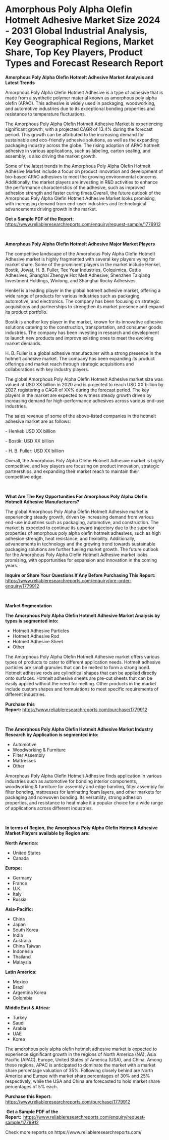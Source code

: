 <p><h1>Amorphous Poly Alpha Olefin Hotmelt Adhesive Market Size 2024 - 2031 Global Industrial Analysis, Key Geographical Regions, Market Share, Top Key Players, Product Types and Forecast Research Report</h1></p><p><strong>Amorphous Poly Alpha Olefin Hotmelt Adhesive Market Analysis and Latest Trends</strong></p>
<p><p>Amorphous Poly Alpha Olefin Hotmelt Adhesive is a type of adhesive that is made from a synthetic polymer material known as amorphous poly alpha olefin (APAO). This adhesive is widely used in packaging, woodworking, and automotive industries due to its exceptional bonding properties and resistance to temperature fluctuations.</p><p>The Amorphous Poly Alpha Olefin Hotmelt Adhesive Market is experiencing significant growth, with a projected CAGR of 13.4% during the forecast period. This growth can be attributed to the increasing demand for sustainable and eco-friendly adhesive solutions, as well as the expanding packaging industry across the globe. The rising adoption of APAO hotmelt adhesive in various applications, such as labeling, carton sealing, and assembly, is also driving the market growth.</p><p>Some of the latest trends in the Amorphous Poly Alpha Olefin Hotmelt Adhesive Market include a focus on product innovation and development of bio-based APAO adhesives to meet the growing environmental concerns. Additionally, the market players are investing in R&D activities to enhance the performance characteristics of the adhesive, such as improved adhesion strength and faster curing times.Overall, the future outlook of the Amorphous Poly Alpha Olefin Hotmelt Adhesive Market looks promising, with increasing demand from end-user industries and technological advancements driving growth in the market.</p></p>
<p><strong>Get a Sample PDF of the Report:&nbsp;</strong> <a href="https://www.reliableresearchreports.com/enquiry/request-sample/1779912">https://www.reliableresearchreports.com/enquiry/request-sample/1779912</a></p>
<p>&nbsp;</p>
<p><strong>Amorphous Poly Alpha Olefin Hotmelt Adhesive Major Market Players</strong></p>
<p><p>The competitive landscape of the Amorphous Poly Alpha Olefin Hotmelt Adhesive market is highly fragmented with several key players vying for market share. Some of the prominent players in the market include Henkel, Bostik, Jowat, H. B. Fuller, Tex Year Industries, Colquimica, Cattie Adhesives, Shanghai Zhengye Hot Melt Adhesive, Shenzhen Taiqiang Investment Holdings, Winlong, and Shanghai Rocky Adhesives.</p><p>Henkel is a leading player in the global hotmelt adhesive market, offering a wide range of products for various industries such as packaging, automotive, and electronics. The company has been focusing on strategic acquisitions and partnerships to strengthen its market presence and expand its product portfolio.</p><p>Bostik is another key player in the market, known for its innovative adhesive solutions catering to the construction, transportation, and consumer goods industries. The company has been investing in research and development to launch new products and improve existing ones to meet the evolving market demands.</p><p>H. B. Fuller is a global adhesive manufacturer with a strong presence in the hotmelt adhesive market. The company has been expanding its product offerings and market reach through strategic acquisitions and collaborations with key industry players.</p><p>The global Amorphous Poly Alpha Olefin Hotmelt Adhesive market size was valued at USD XX billion in 2020 and is projected to reach USD XX billion by 2027, registering a CAGR of XX% during the forecast period. The key players in the market are expected to witness steady growth driven by increasing demand for high-performance adhesives across various end-use industries.</p><p>The sales revenue of some of the above-listed companies in the hotmelt adhesive market are as follows:</p><p>- Henkel: USD XX billion</p><p>- Bostik: USD XX billion</p><p>- H. B. Fuller: USD XX billion</p><p>Overall, the Amorphous Poly Alpha Olefin Hotmelt Adhesive market is highly competitive, and key players are focusing on product innovation, strategic partnerships, and expanding their market reach to maintain their competitive edge.</p></p>
<p>&nbsp;</p>
<p><strong>What Are The Key Opportunities For Amorphous Poly Alpha Olefin Hotmelt Adhesive Manufacturers?</strong></p>
<p><p>The global Amorphous Poly Alpha Olefin Hotmelt Adhesive market is experiencing steady growth, driven by increasing demand from various end-use industries such as packaging, automotive, and construction. The market is expected to continue its upward trajectory due to the superior properties of amorphous poly alpha olefin hotmelt adhesives, such as high adhesion strength, heat resistance, and flexibility. Additionally, advancements in technology and the growing trend towards sustainable packaging solutions are further fueling market growth. The future outlook for the Amorphous Poly Alpha Olefin Hotmelt Adhesive market looks promising, with opportunities for expansion and innovation in the coming years.</p></p>
<p><strong>Inquire or Share Your Questions If Any Before Purchasing This Report:</strong> <a href="https://www.reliableresearchreports.com/enquiry/pre-order-enquiry/1779912">https://www.reliableresearchreports.com/enquiry/pre-order-enquiry/1779912</a></p>
<p>&nbsp;</p>
<p><strong>Market Segmentation</strong></p>
<p><strong>The Amorphous Poly Alpha Olefin Hotmelt Adhesive Market Analysis by types is segmented into:</strong></p>
<p><ul><li>Hotmelt Adhesive Particles</li><li>Hotmelt Adhesive Rod</li><li>Hotmelt Adhesive Sheet</li><li>Other</li></ul></p>
<p><p>The Amorphous Poly Alpha Olefin Hotmelt Adhesive market offers various types of products to cater to different application needs. Hotmelt adhesive particles are small granules that can be melted to form a strong bond. Hotmelt adhesive rods are cylindrical shapes that can be applied directly onto surfaces. Hotmelt adhesive sheets are pre-cut sheets that can be easily applied without the need for melting. Other products in the market include custom shapes and formulations to meet specific requirements of different industries.</p></p>
<p><strong>Purchase this Report:&nbsp;</strong><a href="https://www.reliableresearchreports.com/purchase/1779912">https://www.reliableresearchreports.com/purchase/1779912</a></p>
<p>&nbsp;</p>
<p><strong>The Amorphous Poly Alpha Olefin Hotmelt Adhesive Market Industry Research by Application is segmented into:</strong></p>
<p><ul><li>Automotive</li><li>Woodworking & Furniture</li><li>Filter Assembly</li><li>Mattresses</li><li>Other</li></ul></p>
<p><p>Amorphous Poly Alpha Olefin Hotmelt Adhesive finds application in various industries such as automotive for bonding interior components, woodworking & furniture for assembly and edge banding, filter assembly for filter bonding, mattresses for laminating foam layers, and other markets for packaging and nonwoven bonding. Its versatility, strong adhesion properties, and resistance to heat make it a popular choice for a wide range of applications across different industries.</p></p>
<p>&nbsp;</p>
<p><strong>In terms of Region, the Amorphous Poly Alpha Olefin Hotmelt Adhesive Market Players available by Region are:</strong></p>
<p>
    <p> <strong> North America: </strong>
        <ul>
            <li>United States</li>
            <li>Canada</li>
        </ul>
        </p> 
    <p> <strong> Europe: </strong>
        <ul>
            <li>Germany</li>
            <li>France</li>
            <li>U.K.</li>
            <li>Italy</li>
            <li>Russia</li>
        </ul>
        </p> 
    <p> <strong> Asia-Pacific: </strong>
        <ul>
            <li>China</li>
            <li>Japan</li>
            <li>South Korea</li>
            <li>India</li>
            <li>Australia</li>
            <li>China Taiwan</li>
            <li>Indonesia</li>
            <li>Thailand</li>
            <li>Malaysia</li>
        </ul>
        </p> 
    <p> <strong> Latin America: </strong>
        <ul>
            <li>Mexico</li>
            <li>Brazil</li>
            <li>Argentina Korea</li>
            <li>Colombia</li>
        </ul>
        </p> 
    <p> <strong> Middle East & Africa: </strong>
        <ul>
            <li>Turkey</li>
            <li>Saudi</li>
            <li>Arabia</li>
            <li>UAE</li>
            <li>Korea</li>
        </ul>
    </p>
    </p>
<p><p>The amorphous poly alpha olefin hotmelt adhesive market is expected to experience significant growth in the regions of North America (NA), Asia Pacific (APAC), Europe, United States of America (USA), and China. Among these regions, APAC is anticipated to dominate the market with a market share percentage valuation of 35%. Following closely behind are North America and Europe with market share percentages of 30% and 25% respectively, while the USA and China are forecasted to hold market share percentages of 5% each.</p></p>
<p><strong>Purchase this Report: </strong><a href="https://www.reliableresearchreports.com/purchase/1779912">https://www.reliableresearchreports.com/purchase/1779912</a></p>
<p>&nbsp;<strong>Get a Sample PDF of the Report:&nbsp;&nbsp;</strong><a href="https://www.reliableresearchreports.com/enquiry/request-sample/1779912">https://www.reliableresearchreports.com/enquiry/request-sample/1779912</a></p>
<p><strong></strong></p>
<p>Check more reports on https://www.reliableresearchreports.com/</p>
